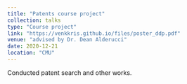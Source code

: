 ```yaml
---
title: "Patents course project"
collection: talks
type: "Course project"
link: "https://venkkris.github.io/files/poster_ddp.pdf"
venue: "advised by Dr. Dean Alderucci"
date: 2020-12-21
location: "CMU"
---
```

Conducted patent search and other works.
